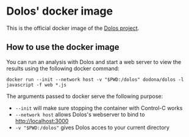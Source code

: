 # Dolos' docker image

This is the official docker image of the [Dolos project](https://dolos.ugent.be).

## How to use the docker image

You can run an analysis with Dolos and start a web server to view the results
using the following docker command:

```shell
docker run --init --network host -v "$PWD:/dolos" dodona/dolos -l javascript -f web *.js
```

The arguments passed to docker serve the following purpose:
- `--init` will make sure stopping the container with Control-C works
- `--network host` allows Dolos's webserver to bind to <http://localhost:3000>
- `-v "$PWD:/dolos"` gives Dolos acces to your current directory

